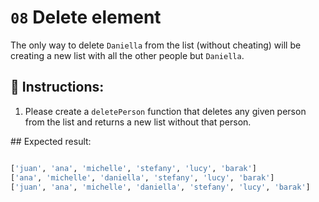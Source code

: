 # `08` Delete element

The only way to delete `Daniella` from the list (without cheating) will be creating a new list with all the other people but `Daniella`.

## 📝 Instructions:

1. Please create a `deletePerson` function that deletes any given person from the list and returns a new list without that person.

## Expected result:

 ```py

 ['juan', 'ana', 'michelle', 'stefany', 'lucy', 'barak']
['ana', 'michelle', 'daniella', 'stefany', 'lucy', 'barak']
['juan', 'ana', 'michelle', 'daniella', 'stefany', 'lucy', 'barak']
```